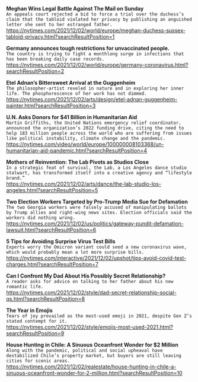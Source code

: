 **Meghan Wins Legal Battle Against The Mail on Sunday**\
`An appeals court rejected a bid to force a trial over the duchess’s claim that the tabloid violated her privacy by publishing an anguished letter she sent to her estranged father.`\
https://nytimes.com/2021/12/02/world/europe/meghan-duchess-sussex-tabloid-privacy.html?searchResultPosition=1

**Germany announces tough restrictions for unvaccinated people.**\
`The country is trying to fight a monthlong surge in infections that has been breaking daily case records.`\
https://nytimes.com/2021/12/02/world/europe/germany-coronavirus.html?searchResultPosition=2

**Etel Adnan’s Bittersweet Arrival at the Guggenheim**\
`The philosopher-artist reveled in nature and in exploring her inner life. The phosphorescence of her work has not dimmed.`\
https://nytimes.com/2021/12/02/arts/design/etel-adnan-guggenheim-painter.html?searchResultPosition=3

**U.N. Asks Donors for $41 Billion in Humanitarian Aid**\
`Martin Griffiths, the United Nations emergency relief coordinator, announced the organization’s 2022 funding drive, citing the need to help 183 million people across the world who are suffering from issues like political instability, climate change and the pandemic.`\
https://nytimes.com/video/world/europe/100000008103368/un-humanitarian-aid-pandemic.html?searchResultPosition=4

**Mothers of Reinvention: The Lab Pivots as Studios Close**\
`In a strategic feat of survival, the Lab, a Los Angeles dance studio stalwart, has transformed itself into a creative agency and “lifestyle brand.”`\
https://nytimes.com/2021/12/02/arts/dance/the-lab-studio-los-angeles.html?searchResultPosition=5

**Two Election Workers Targeted by Pro-Trump Media Sue for Defamation**\
`The two Georgia workers were falsely accused of manipulating ballots by Trump allies and right-wing news sites. Election officials said the workers did nothing wrong.`\
https://nytimes.com/2021/12/02/us/politics/gateway-pundit-defamation-lawsuit.html?searchResultPosition=6

**5 Tips for Avoiding Surprise Virus Test Bills**\
`Experts worry the Omicron variant could seed a new coronavirus wave, which would probably mean a lot more surprise bills.`\
https://nytimes.com/interactive/2021/12/02/upshot/tips-avoid-covid-test-charges.html?searchResultPosition=7

**Can I Confront My Dad About His Possibly Secret Relationship?**\
`A reader asks for advice on talking to her father about his new romantic life.`\
https://nytimes.com/2021/12/02/style/dad-secret-relationship-social-qs.html?searchResultPosition=8

**The Year in Emojis**\
`Tears of joy prevailed as the most-used emoji in 2021, despite Gen Z’s stated contempt for it.`\
https://nytimes.com/2021/12/02/style/emojis-most-used-2021.html?searchResultPosition=9

**House Hunting in Chile: A Sinuous Oceanfront Wonder for $2 Million**\
`Along with the pandemic, political and social upheaval have destabilized Chile’s property market, but buyers are still leaving cities for scenic areas.`\
https://nytimes.com/2021/12/02/realestate/house-hunting-in-chile-a-sinuous-oceanfront-wonder-for-2-million.html?searchResultPosition=10

